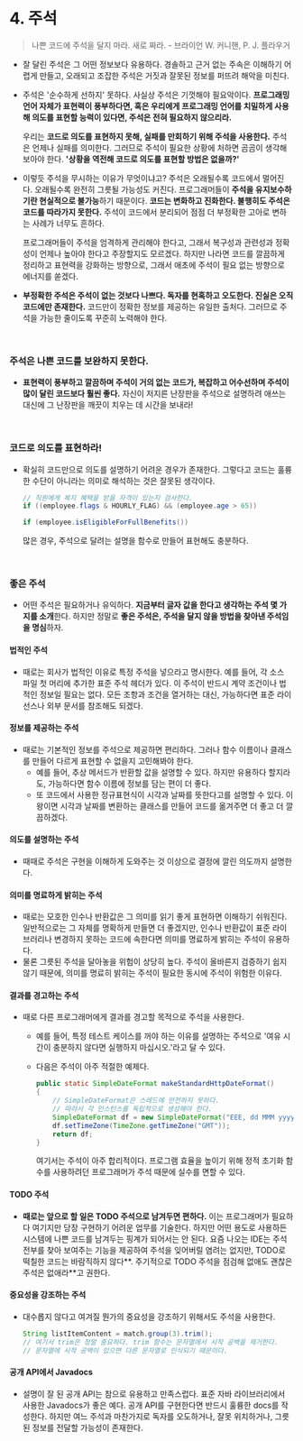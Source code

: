 # 4. 주석

> 나쁜 코드에 주석을 달지 마라. 새로 짜라. 		- 브라이언 W. 커니핸, P. J. 플라우거
>

+ 잘 달린 주석은 그 어떤 정보보다 유용하다. 경솔하고 근거 없는 주속은 이해하기 어렵게 만들고, 오래되고 조잡한 주석은 거짓과 잘못된 정보를 퍼뜨려 해악을 미친다. 

- 주석은 '순수하게 선하지' 못하다. 사실상 주석은 기껏해야 필요악이다. **프로그래밍 언어 자체가 표현력이 풍부하다면, 혹은 우리에게 프로그래밍 언어를 치밀하게 사용해 의도를 표현할 능력이 있다면, 주석은 전혀 필요하지 않으리라.** 

  우리는 **코드로 의도를 표현하지 못해, 실패를 만회하기 위해 주석을 사용한다.** 주석은 언제나 실패를 의미한다. 그러므로 주석이 필요한 상황에 처하면 곰곰이 생각해보아야 한다. **'상황을 역전해 코드로 의도를 표현할 방법은 없을까?'**

- 이렇듯 주석을 무시하는 이유가 무엇이냐고? 주석은 오래될수록 코드에서 멀어진다. 오래될수록 완전히 그릇될 가능성도 커진다. 프로그래머들이 **주석을 유지보수하기란 현실적으로 불가능**하기 때문이다. **코드는 변화하고 진화한다. 불행히도 주석은 코드를 따라가지 못한다.** 주석이 코드에서 분리되어 점점 더 부정확한 고아로 변하는 사례가 너무도 흔하다.

  프로그래머들이 주석을 엄격하게 관리해야 한다고, 그래서 복구성과 관련성과 정확성이 언제나 높아야 한다고 주장할지도 모르겠다. 하지만 나라면 코드를 깔끔하게 정리하고 표현력을 강화하는 방향으로, 그래서 애초에 주석이 필요 없는 방향으로 에너지를 쏟겠다.

+ **부정확한 주석은 주석이 없는 것보다 나쁘다. 독자를 현혹하고 오도한다. 진실은 오직 코드에만 존재한다.** 코드만이 정확한 정보를 제공하는 유일한 출처다. 그러므로 주석을 가능한 줄이도록 꾸준히 노력해야 한다.

<br />

### 주석은 나쁜 코드를 보완하지 못한다.

+ **표현력이 풍부하고 깔끔하며 주석이 거의 없는 코드가, 복잡하고 어수선하며 주석이 많이 달린 코드보다 훨씬 좋다.** 자신이 저지른 난장판을 주석으로 설명하려 애쓰는 대신에 그 난장판을 깨끗이 치우는 데 시간을 보내라!

<br />

### 코드로 의도를 표현하라!

+ 확실히 코드만으로 의도를 설명하기 어려운 경우가 존재한다. 그렇다고 코드는 훌륭한 수단이 아니라는 의미로 해석하는 것은 잘못된 생각이다.

  ```java
  // 직원에게 복지 혜택을 받을 자격이 있는지 검사한다.
  if ((employee.flags & HOURLY_FLAG) && (employee.age > 65))
  
  if (employee.isEligibleForFullBenefits())
  ```

  많은 경우, 주석으로 달려는 설명을 함수로 만들어 표현해도 충분하다.

<br />

### 좋은 주석

+ 어떤 주석은 필요하거나 유익하다. **지금부터 글자 값을 한다고 생각하는 주석 몇 가지를 소개**한다. 하지만 정말로 **좋은 주석은, 주석을 달지 않을 방법을 찾아낸 주석임을 명심**하자.

#### 법적인 주석

+ 때로는 회사가 법적인 이유로 특정 주석을 넣으라고 명시한다. 예를 들어, 각 소스 파일 첫 머리에 추가한 표준 주석 헤더가 있다. 이 주석이 반드시 계약 조건이나 법적인 정보일 필요는 없다. 모든 조항과 조건을 열거하는 대신, 가능하다면 표준 라이선스나 외부 문서를 참조해도 되겠다.

#### 정보를 제공하는 주석

+ 때로는 기본적인 정보를 주석으로 제공하면 편리하다. 그러나 함수 이름이나 클래스를 만들어 다르게 표현할 수 없을지 고민해봐야 한다.
  + 예를 들어, 추상 메서드가 반환할 값을 설명할 수 있다. 하지만 유용하다 할지라도, 가능하다면 함수 이름에 정보를 담는 편이 더 좋다.
  + 또 코드에서 사용한 정규표현식이 시각과 날짜를 뜻한다고를 설명할 수 있다. 이왕이면 시각과 날짜를 변환하는 클래스를 만들어 코드를 옮겨주면 더 좋고 더 깔끔하겠다.

#### 의도를 설명하는 주석

+ 때때로 주석은 구현을 이해하게 도와주는 것 이상으로 결정에 깔린 의도까지 설명한다.

#### 의미를 명료하게 밝히는 주석

+ 때로는 모호한 인수나 반환값은 그 의미를 읽기 좋게 표현하면 이해하기 쉬워진다.일반적으로는 그 자체를 명확하게 만들면 더 좋겠지만, 인수나 반환값이 표준 라이브러리나 변경하지 못하는 코드에 속한다면 의미를 명료하게 밝히는 주석이 유용하다.
+ 물론 그릇된 주석을 달아놓을 위험이 상당히 높다. 주석이 올바른지 검증하기 쉽지 않기 때문에, 의미를 명료히 밝히는 주석이 필요한 동시에 주석이 위험한 이유다.

#### 결과를 경고하는 주석

+ 때로 다른 프로그래머에게 결과를 경고할 목적으로 주석을 사용한다.

  + 예를 들어, 특정  테스트 케이스를 꺼야 하는 이유를 설명하는 주석으로 '여유 시간이 충분하지 않다면 실행하지 마십시오.'라고 달 수 있다.

  + 다음은 주석이 아주 적절한 예제다.

    ```java
    public static SimpleDateFormat makeStandardHttpDateFormat()
    {
        // SimpleDateFormat은 스레드에 안전하지 못하다.
        // 따라서 각 인스턴스를 독립적으로 생성해야 한다.
        SimpleDateFormat df = new SimpleDateFormat("EEE, dd MMM yyyy HH:mm:ss z");
        df.setTimeZone(TimeZone.getTimeZone("GMT"));
        return df;
    }
    ```

    여기서는 주석이 아주 합리적이다. 프로그램 효율을 높이기 위해 정적 초기화 함수를 사용하려던 프로그래머가 주석 때문에 실수를 면할 수 있다.

#### TODO 주석

+ **때로는 앞으로 할 일은 TODO 주석으로 남겨두면 편하다.** 이는 프로그래머가 필요하다 여기지만 당장 구현하기 어려운 업무를 기술한다. 하지만 어떤 용도로 사용하든 시스템에 나쁜 코드를 남겨두는 핑계가 되어서는 안 된다. 요즘 나오는 IDE는 주석 전부를 찾아 보여주는 기능을 제공하여 주석을 잊어버릴 염려는 없지만, TODO로 떡칠한 코드는 바람직하지 않다**. 주기적으로 TODO 주석을 점검해 없애도 괜찮은 주석은 없애라**고 권한다.

#### 중요성을 강조하는 주석

+ 대수롭지 않다고 여겨질 뭔가의 중요성을 강조하기 위해서도 주석을 사용한다.

  ```java
  String listItemContent = match.group(3).trim();
  // 여기서 trim은 정말 중요하다. trim 함수는 문자열에서 시작 공백을 제거한다.
  // 문자열에 시작 공백이 있으면 다른 문자열로 인식되기 때문이다.
  ```

#### 공개 API에서 Javadocs

+ 설명이 잘 된 공개 API는 참으로 유용하고 만족스럽다. 표준 자바 라이브러리에서 사용한 Javadocs가 좋은 예다. 공개 API를 구현한다면 반드시 훌륭한 docs를 작성한다. 하지만 여느 주석과 마찬가지로 독자를 오도하거나, 잘못 위치하거나, 그릇된 정보를 전달할 가능성이 존재한다.

<br />

